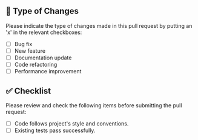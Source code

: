 ## 🔄 Type of Changes
Please indicate the type of changes made in this pull request by putting an 'x' in the relevant checkboxes:

- [ ] Bug fix
- [ ] New feature
- [ ] Documentation update
- [ ] Code refactoring
- [ ] Performance improvement

## ✅ Checklist
Please review and check the following items before submitting the pull request:

- [ ] Code follows project's style and conventions.
- [ ] Existing tests pass successfully.
